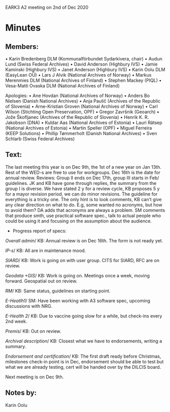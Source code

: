 EARK3 A2 meeting on 2nd of Dec 2020

# Minutes

## Members:

• Karin Bredenberg DLM (Kommunalförbundet Sydarkivera, chair)
• Audun Lund (Swiss Federal Archives)
• David Anderson (Highbury IVS)
• Jamie Kaminski (Highbury IVS)
• Janet Anderson (Highbury IVS)
• Karin Oolu DLM (EasyLean OÜ)
• Lars J Alvik (National Archives of Norway)
• Markus Merenmies DLM (National Archives of Finland)
• Stephen Mackey (PIQL)
• Vesa-Matti Ovaska DLM (National Archives of Finland)

Apologies: 
• Ane Hovdan (National Archives of Norway)
• Anders Bo Nielsen (Danish National Archives)
• Anja Paulič (Archives of the Republic of Slovenia) 
• Arne-Kristian Groven (National Archives of Norway) 
• Carl Wilson (Stichting Open Preservation, OPF)
• Gregor Završnik (Geoarch)
• Jože Škofljanec (Archives of the Republic of Slovenia)
• Henrik K. R. Jakobson (DNA)
• Kuldar Aas (National Archives of Estonia)
• Lauri Rätsep (National Archives of Estonia)
• Martin Speller (OPF) 
• Miguel Ferreira (KEEP Solutions)
• Phillip Tømmerholt (Danish National Archives)
• Sven Schlarb (Swiss Federal Archives)



## Text: 

The last meeting this year is on Dec 9th, the 1st of a new year on Jan 13th. Rest of the WED-s are free to use for workgroups. 
Dec 16th is the date for annual review.
Reviews: Group II ends on Dec 17th, group III starts in Feb/ guidelines. JK and KB have gone through replies, the summary from the group I is diverse. We have stated 2 y for a review cycle, KB proposes 5 y for a mayor revision period, we can do minor revisions. The guideline for everything is a tricky one. The only hint is to look comments, KB can’t give any clear direction on what to do. E.g, some wanted no acronyms, but how to avoid them? DA adds that acronyms are always a problem. SM comments that produce smth, use practical software spec., talk to actual people who could be using it and focusing on the assumption about the audience. 

- Progress report of specs:

*Overall admin*/ KB: Annual review is on Dec 16th. The form is not ready yet. 

*IP-s*/ KB: All are in maintenance mood. 

*SIARD*/ KB: Work is going on with user group. CITS for SIARD, RFC are on review.  

*Geodata +GIS*/ KB: Work is going on. Meetings once a week, moving forward. Geospatial out on review. 

*RM*/ KB: Same status, guidelines on starting point.

*E-Heatlh1*/ SM: Have been working with A3 software spec, upcoming discussions with NRG. 

*E-Health 2*/ KB: Due to vaccine going slow for a while, but check-ins every 2nd week.  

*Premis*/ KB: Out on review. 

*Archival description*/ KB: Closest what we have to endorsements, writing a summary.

*Endorsement and certification*/ KB: The first draft ready before Christmas, milestones check-in point is in Dec, endorsement should be able to test but what we are already testing, cert will be handed over by the DILCIS board. 



Next meeting is on Dec 9th.

## Notes by: 

Karin Oolu
